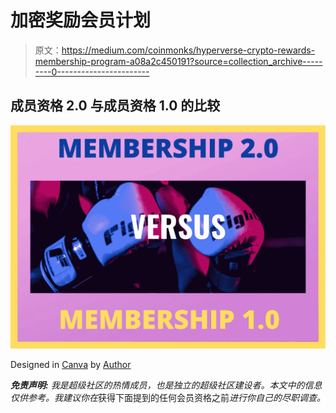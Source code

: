 # 加密奖励会员计划

> 原文：<https://medium.com/coinmonks/hyperverse-crypto-rewards-membership-program-a08a2c450191?source=collection_archive---------0----------------------->

## 成员资格 2.0 与成员资格 1.0 的比较

![](img/2eb87f71e7fdfebb7733fdf5e8056d60.png)

Designed in [Canva](https://www.canva.com/) by [Author](/@tatis5771)

***免责声明:*** *我是超级社区的热情成员，也是独立的超级社区建设者。本文中的信息仅供参考。我建议你在*获得下面提到的任何会员资格之前*进行你自己的尽职调查。*